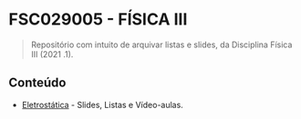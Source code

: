 # FSC029005 - FÍSICA III

> Repositório com intuito de arquivar listas e slides, da Disciplina Física III (2021 .1).

## Conteúdo

 * [Eletrostática](eletrostatica) - Slides, Listas e Vídeo-aulas.